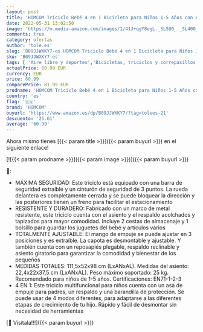 ```yaml
---
layout: post
title: 'HOMCOM Triciclo Bebé 4 en 1 Bicicleta para Niños 1-5 Años con Asiento Giratorio Capota Ajustable Mango de Empuje Telescópico y Reposapiés Plegable Carga 25 kg 111 5x52x98 cm Gris'
date: 2022-05-31 13:02:50
image: 'https://m.media-amazon.com/images/I/41J+qgY8egL._SL500_._SL400_.jpg'
comments: true
category: ofertas
author: 'tole.es'
slug: 'B09JJWXKY7-es HOMCOM Triciclo Bebé 4 en 1 Bicicleta para Niños 1-5 Años...'
sku: 'B09JJWXKY7-es'
tags: [ 'Aire libre y deportes','Bicicletas, triciclos y correpasillos','Juguetes','Juguetes y juegos','Triciclos','bicicleta','homcom','🇪🇸', ]
actualPrice: 60.99 EUR
currency: EUR
price: 60.99
comparePrice: 81.99 EUR
prodname: 'HOMCOM Triciclo Bebé 4 en 1 Bicicleta para Niños 1-5 Años con Asiento Giratorio Capota Ajustable Mango de Empuje Telescópico y Reposapiés Plegable Carga 25 kg 111 5x52x98 cm Gris'
country: 'es'
flag: '🇪🇸'
brand: 'HOMCOM'
buyurl: 'https://www.amazon.es/dp/B09JJWXKY7/?tag=tolees-21'
descuento: '25.61'
average: '60.99'
---
```


Ahora mismo tienes [{{< param title >}}]({{< param buyurl >}}) en el siguiente enlace!

[![{{< param prodname >}}]({{< param image >}})]({{< param buyurl >}})

🔎:

- MÁXIMA SEGURIDAD: Este triciclo está equipado con una barra de seguridad extraíble y un cinturón de seguridad de 3 puntos. La rueda delantera es completamente cerrada y se puede bloquear la dirección y las posteriores tienen un freno para facilitar el estacionamiento
- RESISTENTE Y DURADERO: Fabricado con un marco de metal resistente, este triciclo cuenta con el asiento y el respaldo acolchados y tapizados para mayor comodidad. Incluye 2 cestas de almacenaje y 1 bolsillo para guardar los juguetes del bebé y artículos varios
- TOTALMENTE AJUSTABLE: El mango de empuje se puede ajustar en 3 posiciones y es extraíble. La capota es desmontable y ajustable. Y también cuenta con un reposapiés plegable, respaldo reclinable y asiento giratorio para garantizar la comodidad y bienestar de los pequeños
- MEDIDAS TOTALES: 111,5x52x98 cm (LxANxAL). Medidas del asiento: 22,4x22x37,5 cm (LxANxAL). Peso máximo soportado: 25 kg. Recomendado para niños de 1-5 años. Certificaciones: EN71-1-2-3
- 4 EN 1: Este triciclo multifuncional para niños cuenta con un asa de empuje para padres, un respaldo y una barandilla de protección. Se puede usar de 4 modos diferentes, para adaptarse a las diferentes etapas de crecimiento de tu hijo. Rápido y fácil de desmontar sin necesidad de herramientas

[🛒 Visítala!!!]({{< param buyurl >}})
